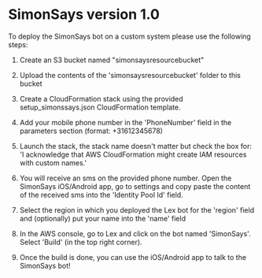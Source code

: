 # SimonSays version 1.0

To deploy the SimonSays bot on a custom system please use the following steps:

1. Create an S3 bucket named "simonsaysresourcebucket"

2. Upload the contents of the 'simonsaysresourcebucket' folder to this bucket

3. Create a CloudFormation stack using the provided setup_simonssays.json CloudFormation template.

4. Add your mobile phone number in the 'PhoneNumber' field in the parameters section (format: +31612345678)

5. Launch the stack, the stack name doesn't matter but check the box for: 'I acknowledge that AWS CloudFormation might create IAM resources with custom names.'

6. You will receive an sms on the provided phone number. Open the SimonSays iOS/Android app, go to settings and copy paste the content of the received sms into the 'Identity Pool Id' field.

7. Select the region in which you deployed the Lex bot for the 'region' field and (optionally) put your name into the 'name' field

8. In the AWS console, go to Lex and click on the bot named 'SimonSays'. Select 'Build' (in the top right corner).

9. Once the build is done, you can use the iOS/Android app to talk to the SimonSays bot!
